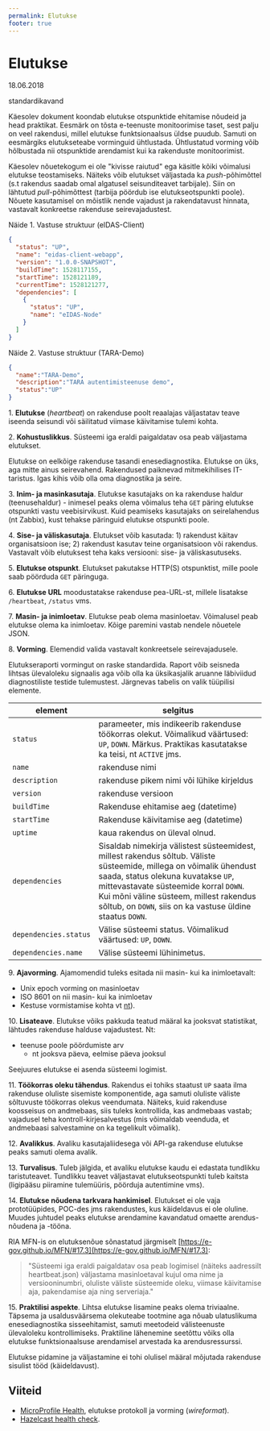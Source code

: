 ```yaml
---
permalink: Elutukse
footer: true
---
```


# Elutukse

18.06.2018

standardikavand

Käesolev dokument koondab elutukse otspunktide ehitamise nõudeid ja head praktikat. Eesmärk on tõsta e-teenuste monitoorimise taset, sest palju on veel rakendusi, millel elutukse funktsionaalsus üldse puudub. Samuti on eesmärgiks elutukseteabe vorminguid ühtlustada. Ühtlustatud vorming võib hõlbustada nii otspunktide arendamist kui ka rakenduste monitoorimist.

Käesolev nõuetekogum ei ole "kivisse raiutud" ega käsitle kõiki võimalusi elutukse teostamiseks. Näiteks võib elutukset väljastada ka _push_-põhimõttel (s.t rakendus saadab omal algatusel seisunditeavet tarbijale). Siin on lähtutud _pull_-põhimõttest (tarbija pöördub ise elutukseotspunkti poole). Nõuete kasutamisel on mõistlik nende vajadust ja rakendatavust hinnata, vastavalt konkreetse rakenduse seirevajadustest.

Näide 1. Vastuse struktuur (eIDAS-Client)

```json
{
  "status": "UP",
  "name": "eidas-client-webapp",
  "version": "1.0.0-SNAPSHOT",
  "buildTime": 1528117155,
  "startTime": 1528121189,
  "currentTime": 1528121277,
  "dependencies": [
    {
      "status": "UP",
      "name": "eIDAS-Node"
    }
  ]
}
```

Näide 2. Vastuse struktuur (TARA-Demo)

```json
{
  "name":"TARA-Demo",
  "description":"TARA autentimisteenuse demo",
  "status":"UP"
}
```

1\. **Elutukse** (_heartbeat_) on rakenduse poolt reaalajas väljastatav teave iseenda seisundi või säilitatud viimase käivitamise tulemi kohta.

2\. **Kohustuslikkus**. Süsteemi iga eraldi paigaldatav osa peab väljastama elutukset.

Elutukse on eelkõige rakenduse tasandi enesediagnostika. Elutukse on üks, aga mitte ainus seirevahend. Rakendused paiknevad mitmekihilises IT-taristus. Igas kihis võib olla oma diagnostika ja seire.

3\. **Inim- ja masinkasutaja**. Elutukse kasutajaks on ka rakenduse haldur (teenusehaldur) - inimesel peaks olema võimalus teha `GET` päring elutukse otspunkti vastu veebisirvikust. Kuid peamiseks kasutajaks on seirelahendus (nt Zabbix), kust tehakse päringuid elutukse otspunkti poole.

4\. **Sise- ja väliskasutaja**. Elutukset võib kasutada: 1) rakendust käitav organisatsioon ise; 2) rakendust kasutav teine organisatsioon või rakendus. Vastavalt võib elutuksest teha kaks versiooni: sise- ja väliskasutuseks.

5\. **Elutukse otspunkt**. Elutukset pakutakse HTTP(S) otspunktist, mille poole saab pöörduda `GET` päringuga.

6\. **Elutukse URL** moodustatakse rakenduse pea-URL-st, millele lisatakse `/heartbeat`, `/status` vms.

7\. **Masin- ja inimloetav**. Elutukse peab olema masinloetav. Võimalusel peab elutukse olema ka inimloetav. Kõige paremini vastab nendele nõuetele JSON.

8\. **Vorming**. Elemendid valida vastavalt konkreetsele seirevajadusele.

Elutukseraporti vormingut on raske standardida. Raport võib seisneda lihtsas ülevaloleku signaalis aga võib olla ka üksikasjalik aruanne läbiviidud diagnostiliste testide tulemustest. Järgnevas tabelis on valik tüüpilisi elemente.

element | selgitus
--------|-----------
`status` | parameeter, mis indikeerib rakenduse töökorras olekut. Võimalikud väärtused: `UP`, `DOWN`. Märkus. Praktikas kasutatakse ka teisi, nt `ACTIVE` jms.
`name`  | rakenduse nimi
`description` | rakenduse pikem nimi või lühike kirjeldus
`version` | rakenduse versioon
`buildTime` | Rakenduse ehitamise aeg (datetime)
`startTime` | Rakenduse käivitamise aeg (datetime)
`uptime` | kaua rakendus on üleval olnud.
`dependencies` | Sisaldab nimekirja välistest süsteemidest, millest rakendus sõltub. Väliste süsteemide, millega on võimalik ühendust saada, status olekuna kuvatakse `UP`, mittevastavate süsteemide korral `DOWN`. Kui mõni väline süsteem, millest rakendus sõltub, on `DOWN`, siis on ka vastuse üldine staatus `DOWN`.
`dependencies.status` | Välise süsteemi status. Võimalikud väärtused: `UP`, `DOWN`. 
`dependencies.name` | Välise süsteemi lühinimetus.

9\. **Ajavorming**. Ajamomendid tuleks esitada nii masin- kui ka inimloetavalt:
- Unix epoch vorming on masinloetav
- ISO 8601 on nii masin- kui ka inimloetav
- Kestuse vormistamise kohta vt [nt](https://www.digi.com/resources/documentation/digidocs/90001437-13/reference/r_iso_8601_duration_format.htm)).

10\. **Lisateave**. Elutukse võiks pakkuda teatud määral ka jooksvat statistikat, lähtudes rakenduse halduse vajadustest. Nt:
- teenuse poole pöördumiste arv
  - nt jooksva päeva, eelmise päeva jooksul

Seejuures elutukse ei asenda süsteemi logimist.
  
11\. **Töökorras oleku tähendus**. Rakendus ei tohiks staatust `UP` saata ilma rakenduse oluliste sisemiste komponentide, aga samuti oluliste väliste sõltuvuste töökorras olekus veendumata. Näiteks, kuid rakenduse koosseisus on andmebaas, siis tuleks kontrollida, kas andmebaas vastab; vajadusel teha kontroll-kirjesalvestus (mis võimaldab veenduda, et andmebaasi salvestamine on ka tegelikult võimalik). 

12\. **Avalikkus**. Avaliku kasutajaliidesega või API-ga rakenduse elutukse peaks samuti olema avalik.

13\. **Turvalisus**. Tuleb jälgida, et avaliku elutukse kaudu ei edastata tundlikku taristuteavet. Tundlikku teavet väljastavat elutukseotspunkti tuleb kaitsta (ligipääsu piiramine tulemüüris, pöörduja autentimine vms).

14\. **Elutukse nõudena tarkvara hankimisel**. Elutukset ei ole vaja prototüüpides, POC-des jms rakendustes, kus käideldavus ei ole oluline. Muudes juhtudel peaks elutukse arendamine kavandatud omaette arendus-nõudena ja -tööna.

RIA MFN-is on elutuksenõue sõnastatud järgmiselt [https://e-gov.github.io/MFN/#17.3](https://e-gov.github.io/MFN/#17.3):

> "Süsteemi iga eraldi paigaldatav osa peab logimisel (näiteks aadressilt heartbeat.json) väljastama masinloetaval kujul oma nime ja versiooninumbri, oluliste väliste süsteemide oleku, viimase käivitamise aja, pakendamise aja ning serveriaja."

15\. **Praktilisi aspekte**. Lihtsa elutukse lisamine peaks olema triviaalne. Täpsema ja usaldusväärsema olekuteabe tootmine aga nõuab ulatuslikuma enesediagnostika sisseehitamist, samuti meetodeid välisteenuste ülevaloleku kontrollimiseks. Praktiline lähenemine seetõttu võiks olla elutukse funktsionaalsuse arendamisel arvestada ka arendusressurssi.

Elutukse pidamine ja väljastamine ei tohi olulisel määral mõjutada rakenduse sisulist tööd (käideldavust).

## Viiteid

- [MicroProfile Health](https://github.com/eclipse/microprofile-health), elutukse protokoll ja vorming (_wireformat_).
- [Hazelcast health check](http://docs.hazelcast.org/docs/latest/manual/html-single/#health-check).

